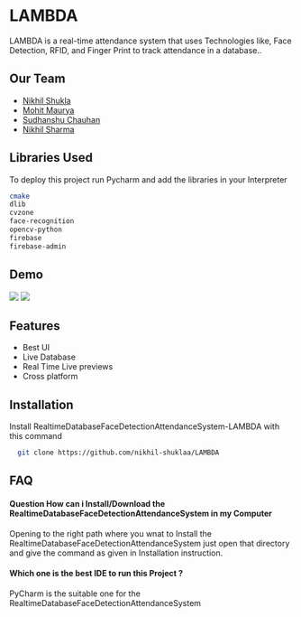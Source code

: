 # LAMBDA
LAMBDA is a real-time attendance system that uses Technologies like, Face Detection, RFID, and Finger Print to track attendance in a database.. 


## Our Team

- [Nikhil Shukla](https://github.com/nikhil-shuklaa)
- [Mohit Maurya](https://github.com/Mohit138928)
- [Sudhanshu Chauhan](https://github.com/RockingChauhan)
- [Nikhil Sharma](https://github.com/nikhil-shuklaa)


## Libraries Used 

To deploy this project run Pycharm and add the libraries in your Interpreter

```bash
cmake
dlib
cvzone
face-recognition
opencv-python
firebase
firebase-admin
```


## Demo

<img src="/Resources/background.png">

<img src="/Resources/Demo%20-RealtimeDatabaseFaceDetectionAttendanceSystem-LAMBDA-.gif">



## Features

- Best UI
- Live Database
- Real Time Live previews 
- Cross platform


## Installation

Install RealtimeDatabaseFaceDetectionAttendanceSystem-LAMBDA with this command

```bash
  git clone https://github.com/nikhil-shuklaa/LAMBDA

```
    
## FAQ

#### Question How can i Install/Download the RealtimeDatabaseFaceDetectionAttendanceSystem in my Computer

Opening to the right path where you wnat to Install the RealtimeDatabaseFaceDetectionAttendanceSystem just open that directory and give the command as given in Installation instruction.

#### Which one is the best IDE to run this Project ?

PyCharm is the suitable one for the RealtimeDatabaseFaceDetectionAttendanceSystem



